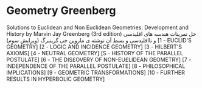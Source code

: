 # Geometry Greenberg
Solutions to Euclidean and Non Euclidean Geometries: Development and History by Marvin Jay Greenberg (3rd edition)
حل تمرینات هندسه های اقلیدسی و نااقلیدسی و بسط آن  نوشته ی ماروین جی گرینبرگ (ویرایش سوم)
[1 - EUCLID'S GEOMETRY]
[2 - LOGIC AND INCIDENCE GEOMETRY]
[3 - HILBERT'S AXIOMS]
[4 - NEUTRAL GEOMETRY]
[S - HISTORY OF THE PARALLEL POSTULATE]
[6 - THE DIS£OVERY OF NON-EU£LIDEAN GEOMETRY]
[7 - INDEPENDENCE OF THE PARALLEL POSTULATE]
[8 - PHILOSOPHICAL IMPLICATIONS]
[9 - GEOMETRIC TRANSFORMATIONS]
[10 - FURTHER RESULTS IN HYPERBOLIC GEOMETRY]
